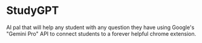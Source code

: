# StudyGPT
AI pal that will help any student with any question they have using Google's "Gemini Pro" API to connect students to a forever helpful chrome extension.
